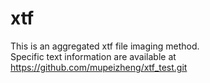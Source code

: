 # xtf
This is an aggregated xtf file imaging method.
<br>
Specific text information are available at https://github.com/mupeizheng/xtf_test.git
